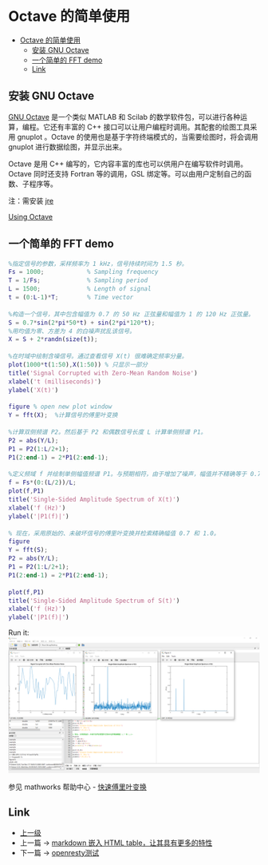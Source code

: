 # Octave 的简单使用


<!-- @import "[TOC]" {cmd="toc" depthFrom=1 depthTo=6 orderedList=false} -->

<!-- code_chunk_output -->

- [Octave 的简单使用](#octave-的简单使用)
  - [安装 GNU Octave](#安装-gnu-octave)
  - [一个简单的 FFT demo](#一个简单的-fft-demo)
  - [Link](#link)

<!-- /code_chunk_output -->

## 安装 GNU Octave

[GNU Octave](https://www.gnu.org/software/octave/index) 是一个类似 MATLAB 和 Scilab 的数学软件包，可以进行各种运算，编程。它还有丰富的 C++ 接口可以让用户编程时调用。其配套的绘图工具采用 gnuplot 。Octave 的使用也是基于字符终端模式的，当需要绘图时，将会调用 gnuplot 进行数据绘图，并显示出来。

Octave 是用 C++ 编写的，它内容丰富的库也可以供用户在编写软件时调用。Octave 同时还支持 Fortran 等的调用，GSL 绑定等。可以由用户定制自己的函数、子程序等。

注：需安装 [jre](https://www.oracle.com/java/technologies/javase-jre8-downloads.html)  

[Using Octave](https://wiki.octave.org/Using_Octave)

## 一个简单的 FFT demo
```matlab
%指定信号的参数，采样频率为 1 kHz，信号持续时间为 1.5 秒。
Fs = 1000;            % Sampling frequency                    
T = 1/Fs;             % Sampling period       
L = 1500;             % Length of signal
t = (0:L-1)*T;        % Time vector

%构造一个信号，其中包含幅值为 0.7 的 50 Hz 正弦量和幅值为 1 的 120 Hz 正弦量。
S = 0.7*sin(2*pi*50*t) + sin(2*pi*120*t);
%用均值为零、方差为 4 的白噪声扰乱该信号。
X = S + 2*randn(size(t));

%在时域中绘制含噪信号。通过查看信号 X(t) 很难确定频率分量。
plot(1000*t(1:50),X(1:50)) % 只显示一部分
title('Signal Corrupted with Zero-Mean Random Noise')
xlabel('t (milliseconds)')
ylabel('X(t)')

figure % open new plot window
Y = fft(X);  %计算信号的傅里叶变换

%计算双侧频谱 P2。然后基于 P2 和偶数信号长度 L 计算单侧频谱 P1。
P2 = abs(Y/L);
P1 = P2(1:L/2+1);
P1(2:end-1) = 2*P1(2:end-1);

%定义频域 f 并绘制单侧幅值频谱 P1。与预期相符，由于增加了噪声，幅值并不精确等于 0.7 和 1。一般情况下，较长的信号会产生更好的频率近似值。
f = Fs*(0:(L/2))/L;
plot(f,P1) 
title('Single-Sided Amplitude Spectrum of X(t)')
xlabel('f (Hz)')
ylabel('|P1(f)|')

% 现在，采用原始的、未破坏信号的傅里叶变换并检索精确幅值 0.7 和 1.0。
figure
Y = fft(S);
P2 = abs(Y/L);
P1 = P2(1:L/2+1);
P1(2:end-1) = 2*P1(2:end-1);

plot(f,P1) 
title('Single-Sided Amplitude Spectrum of S(t)')
xlabel('f (Hz)')
ylabel('|P1(f)|')
```

Run it:
![](../images/octave_202101082230_1.PNG)

参见 mathworks 帮助中心 - [快速傅里叶变换](https://ww2.mathworks.cn/help/matlab/ref/fft.html)


## Link 
- [上一级](README.md)
- 上一篇 -> [markdown 嵌入 HTML table，让其具有更多的特性](markdownHtmlTable.md)
- 下一篇 -> [openresty测试](openresty_test.md)
